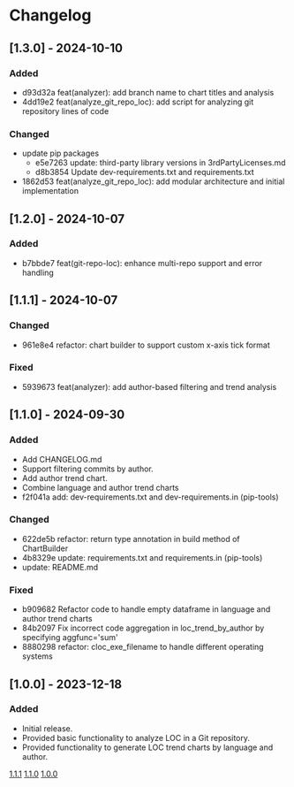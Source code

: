 # Changelog

## [1.3.0] - 2024-10-10

### Added

- d93d32a feat(analyzer): add branch name to chart titles and analysis
- 4dd19e2 feat(analyze_git_repo_loc): add script for analyzing git repository lines of code

### Changed

- update pip packages
  - e5e7263 update: third-party library versions in 3rdPartyLicenses.md
  - d8b3854 Update dev-requirements.txt and requirements.txt
- 1862d53 feat(analyze_git_repo_loc): add modular architecture and initial implementation

## [1.2.0] - 2024-10-07

### Added

- b7bbde7 feat(git-repo-loc): enhance multi-repo support and error handling

## [1.1.1] - 2024-10-07

### Changed

- 961e8e4 refactor: chart builder to support custom x-axis tick format

### Fixed

- 5939673 feat(analyzer): add author-based filtering and trend analysis

## [1.1.0] - 2024-09-30

### Added

- Add CHANGELOG.md
- Support filtering commits by author.
- Add author trend chart.
- Combine language and author trend charts
- f2f041a add: dev-requirements.txt and dev-requirements.in (pip-tools)

### Changed

- 622de5b refactor: return type annotation in build method of ChartBuilder
- 4b8329e update: requirements.txt and requirements.in (pip-tools)
- update: README.md

### Fixed

- b909682 Refactor code to handle empty dataframe in language and author trend charts
- 84b2097 Fix incorrect code aggregation in loc_trend_by_author by specifying aggfunc='sum'
- 8880298 refactor:  cloc_exe_filename to handle different operating systems

## [1.0.0] - 2023-12-18

### Added

- Initial release.
- Provided basic functionality to analyze LOC in a Git repository.
- Provided functionality to generate LOC trend charts by language and author.

[1.1.1](https://github.com/nobShinjo/AnalyzeGitRepoLoc/releases/tag/v1.1.1)
[1.1.0](https://github.com/nobShinjo/AnalyzeGitRepoLoc/releases/tag/v1.1.0)
[1.0.0](https://github.com/nobShinjo/AnalyzeGitRepoLoc/releases/tag/v1.0.0)
